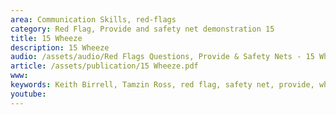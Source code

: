 ```yaml
---
area: Communication Skills, red-flags
category: Red Flag, Provide and safety net demonstration 15
title: 15 Wheeze
description: 15 Wheeze
audio: /assets/audio/Red Flags Questions, Provide & Safety Nets - 15 Wheeze in childhood - MQ.mp3
article: /assets/publication/15 Wheeze.pdf
www: 
keywords: Keith Birrell, Tamzin Ross, red flag, safety net, provide, wheeze, childhood
youtube: 
--- 
```

